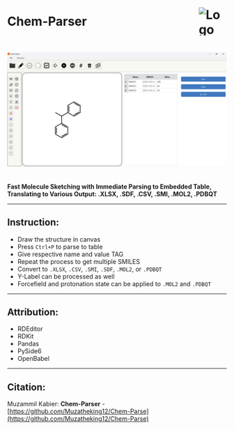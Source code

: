 <h1 style="display: flex; justify-content: space-between; align-items: center;">
  Chem-Parser
  <img src="Img/ms-draw.ico" alt="Logo" style="width: 64px; height: 64px;">
</h1>

<img src="Img/Chem-Parse.png" alt="Chem Parser Banner" style="max-width: 100%; margin: 20px 0;">

**Fast Molecule Sketching with Immediate Parsing to Embedded Table, Translating to Various Output: .XLSX, .SDF, .CSV, .SMI, .MOL2, .PDBQT**

---

## Instruction:

- Draw the structure in canvas  
- Press `Ctrl+P` to parse to table  
- Give respective name and value TAG  
- Repeat the process to get multiple SMILES  
- Convert to `.XLSX`, `.CSV`, `.SMI`, `.SDF`, `.MOL2`, or `.PDBQT`  
- Y-Label can be processed as well  
- Forcefield and protonation state can be applied to `.MOL2` and `.PDBQT`  

---

## Attribution:

- RDEditor  
- RDKit  
- Pandas  
- PySide6  
- OpenBabel  

---

## Citation:

Muzammil Kabier: **Chem-Parser** - [https://github.com/Muzatheking12/Chem-Parse](https://github.com/Muzatheking12/Chem-Parse)



